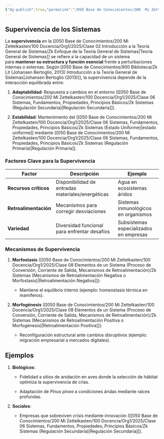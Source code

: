 ```yaml
---
{"dg-publish":true,"permalink":"/050 Base de Conocimientos/200  Mi Zettelkasten/100 Docencia/Org1/2025/Clase 06 Sistemas, Fundamentos, Propiedades, Principios Básicos/Zk Sistemas (Supervivencia)/","tags":["#digitalGarden"]}
---
```


## Supervivencia de los Sistemas

La **supervivencia** en la [[050 Base de Conocimientos/200  Mi Zettelkasten/100 Docencia/Org1/2025/Clase 02 Introducción a la Teoría General de Sistemas/Zk Enfoque de la Teoría General de Sistemas\|Teoría General de Sistemas]] se refiere a la capacidad de un sistema para **mantener su estructura y función esencial** frente a perturbaciones internas o externas. Según [[050 Base de Conocimientos/900 Biblioteca/Zk Lit (Johansen Bertoglio, 2013) Introducción a la Teoría General de Sistemas\|Johansen Bertoglio (2013)]], la supervivencia depende de la interacción equilibrada entre:

1. **Adaptabilidad**: Respuesta a cambios en el entorno ([[050 Base de Conocimientos/200  Mi Zettelkasten/100 Docencia/Org1/2025/Clase 06 Sistemas, Fundamentos, Propiedades, Principios Básicos/Zk Sistemas (Regulación Secundaria)\|Regulación Secundaria]]).
    
2. **Estabilidad**: Mantenimiento del [[050 Base de Conocimientos/200  Mi Zettelkasten/100 Docencia/Org1/2025/Clase 06 Sistemas, Fundamentos, Propiedades, Principios Básicos/Zk Sistemas (Estado Uniforme)\|estado uniforme]] mediante [[050 Base de Conocimientos/200  Mi Zettelkasten/100 Docencia/Org1/2025/Clase 06 Sistemas, Fundamentos, Propiedades, Principios Básicos/Zk Sistemas (Regulación Primaria)\|Regulación Primaria]].
    

### Factores Clave para la Supervivencia

|**Factor**|**Descripción**|**Ejemplo**|
|---|---|---|
|**Recursos críticos**|Disponibilidad de entradas materiales/energéticas|Agua en ecosistemas áridos|
|**Retroalimentación**|Mecanismos para corregir desviaciones|Sistemas inmunológicos en organismos|
|**Variedad**|Diversidad funcional para enfrentar desafíos|Subsistemas especializados en empresas|

### Mecanismos de Supervivencia

1. **Morfostasis** ([[050 Base de Conocimientos/200  Mi Zettelkasten/100 Docencia/Org1/2025/Clase 08 Elementos de un Sistema (Proceso de Conversión, Corriente de Salida, Mecanismos de Retroalimentación)/Zk Sistemas (Mecanismos de Retroalimentación Negativa o Morfostasis)\|Retroalimentación Negativa]]):
    
    - Mantiene el equilibrio interno (ejemplo: homeostasis térmica en mamíferos).
        
2. **Morfogénesis** ([[050 Base de Conocimientos/200  Mi Zettelkasten/100 Docencia/Org1/2025/Clase 08 Elementos de un Sistema (Proceso de Conversión, Corriente de Salida, Mecanismos de Retroalimentación)/Zk Sistemas (Mecanismos de Retroalimentación Positiva o Morfogénesis)\|Retroalimentación Positiva]]):
    
    - Reconfiguración estructural ante cambios disruptivos (ejemplo: migración empresarial a mercados digitales).
        

## **Ejemplos**

1. **Biológicos**:
    
    - Fidelidad a sitios de anidación en aves donde la selección de hábitat optimiza la supervivencia de crías.
        
    - Adaptación de _Pinus pinea_ a condiciones áridas mediante raíces profundas.
        
2. **Sociales**:
    
    - Empresas que sobreviven crisis mediante innovación ([[050 Base de Conocimientos/200  Mi Zettelkasten/100 Docencia/Org1/2025/Clase 06 Sistemas, Fundamentos, Propiedades, Principios Básicos/Zk Sistemas (Regulación Secundaria)\|Regulación Secundaria]]).